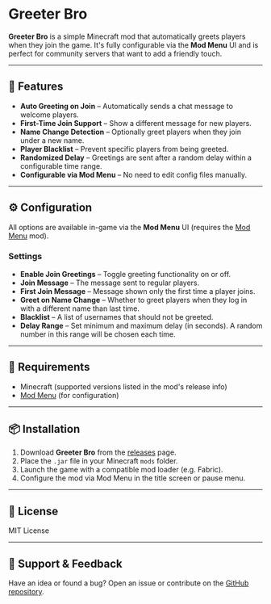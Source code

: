 # Greeter Bro

**Greeter Bro** is a simple Minecraft mod that automatically greets players when they join the game. It's fully configurable via the **Mod Menu** UI and is perfect for community servers that want to add a friendly touch.

---

## 🎉 Features

- **Auto Greeting on Join** – Automatically sends a chat message to welcome players.
- **First-Time Join Support** – Show a different message for new players.
- **Name Change Detection** – Optionally greet players when they join under a new name.
- **Player Blacklist** – Prevent specific players from being greeted.
- **Randomized Delay** – Greetings are sent after a random delay within a configurable time range.
- **Configurable via Mod Menu** – No need to edit config files manually.

---

## ⚙️ Configuration

All options are available in-game via the **Mod Menu** UI (requires the [Mod Menu](https://modrinth.com/mod/modmenu) mod).

### Settings

- **Enable Join Greetings** – Toggle greeting functionality on or off.
- **Join Message** – The message sent to regular players.
- **First Join Message** – Message shown only the first time a player joins.
- **Greet on Name Change** – Whether to greet players when they log in with a different name than last time.
- **Blacklist** – A list of usernames that should not be greeted.
- **Delay Range** – Set minimum and maximum delay (in seconds). A random number in this range will be chosen each time.

---

## 🧩 Requirements

- Minecraft (supported versions listed in the mod's release info)
- [Mod Menu](https://modrinth.com/mod/modmenu) (for configuration)

---

## 📦 Installation

1. Download **Greeter Bro** from the [releases](#) page.
2. Place the `.jar` file in your Minecraft `mods` folder.
3. Launch the game with a compatible mod loader (e.g. Fabric).
4. Configure the mod via Mod Menu in the title screen or pause menu.

---

## 📃 License

MIT License

---

## 🙋 Support & Feedback

Have an idea or found a bug? Open an issue or contribute on the [GitHub repository](https://github.com/OrdinarySMP/GreeterBro).
